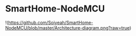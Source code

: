 # SmartHome-NodeMCU
!(https://github.com/Soiyeah/SmartHome-NodeMCU/blob/master/Architecture-diagram.png?raw=true)
